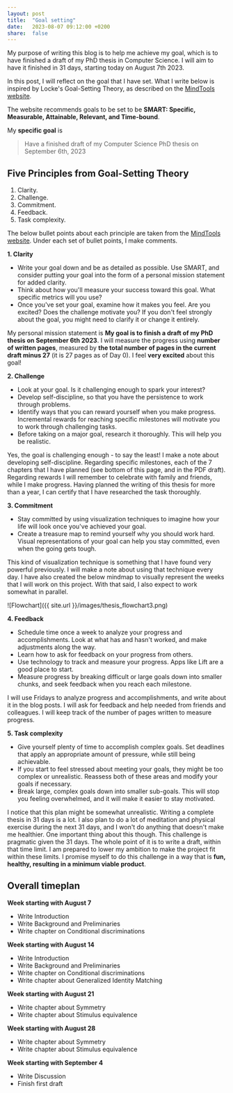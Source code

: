 ```yaml
---
layout: post
title:  "Goal setting"
date:   2023-08-07 09:12:00 +0200
share:  false
---
```


My purpose of writing this blog is to help me achieve my goal, which is to have finished a draft of my PhD thesis in Computer Science. I will aim to have it finished in 31 days, starting today on August 7th 2023.

In this post, I will reflect on the goal that I have set. What I write below is inspired by Locke's Goal-Setting Theory, as described on the [MindTools website](https://www.mindtools.com/azazlu3/lockes-goal-setting-theory).

The website recommends goals to be set to be **SMART: Specific, Measurable, Attainable, Relevant, and Time-bound**.

My **specific goal** is

> Have a finished draft of my Computer Science PhD thesis on September 6th, 2023

## Five Principles from Goal-Setting Theory

1. Clarity.
2. Challenge.
3. Commitment.
4. Feedback.
5. Task complexity.

The below bullet points about each principle are taken from the [MindTools website](https://www.mindtools.com/azazlu3/lockes-goal-setting-theory). Under each set of bullet points, I make comments.

**1. Clarity**

- Write your goal down and be as detailed as possible. Use SMART, and consider putting your goal into the form of a personal mission statement for added clarity.
- Think about how you'll measure your success toward this goal. What specific metrics will you use?
- Once you've set your goal, examine how it makes you feel. Are you excited? Does the challenge motivate you? If you don't feel strongly about the goal, you might need to clarify it or change it entirely.

My personal mission statement is **My goal is to finish a draft of my PhD thesis on September 6th 2023**. I will measure the progress using **number of written pages**, measured by **the total number of pages in the current draft minus 27** (it is 27 pages as of Day 0). I feel **very excited** about this goal!

**2. Challenge**

- Look at your goal. Is it challenging enough to spark your interest?
- Develop self-discipline, so that you have the persistence to work through problems.
- Identify ways that you can reward yourself when you make progress. Incremental rewards for reaching specific milestones will motivate you to work through challenging tasks.
- Before taking on a major goal, research it thoroughly. This will help you be realistic.

Yes, the goal is challenging enough - to say the least! I make a note about developing self-discipline. Regarding specific milestones, each of the 7 chapters that I have planned (see bottom of this page, and in the PDF draft). Regarding rewards I will remember to celebrate with family and friends, while I make progress. Having planned the writing of this thesis for more than a year, I can certify that I have researched the task thoroughly.

**3. Commitment**

- Stay committed by using visualization techniques to imagine how your life will look once you've achieved your goal.
- Create a treasure map to remind yourself why you should work hard. Visual representations of your goal can help you stay committed, even when the going gets tough.

This kind of visualization technique is something that I have found very powerful previously. I will make a note about using that technique every day. I have also created the below mindmap to visually represent the weeks that I will work on this project. With that said, I also expect to work somewhat in parallel.

![Flowchart]({{ site.url }}/images/thesis_flowchart3.png)


**4. Feedback**

- Schedule time once a week to analyze your progress and accomplishments. Look at what has and hasn't worked, and make adjustments along the way.
- Learn how to ask for feedback on your progress from others.
- Use technology to track and measure your progress. Apps like Lift are a good place to start.
- Measure progress by breaking difficult or large goals down into smaller chunks, and seek feedback when you reach each milestone.

I will use Fridays to analyze progress and accomplishments, and write about it in the blog posts. I will ask for feedback and help needed from friends and colleagues. I will keep track of the number of pages written to measure progress. 


**5. Task complexity**

- Give yourself plenty of time to accomplish complex goals. Set deadlines that apply an appropriate amount of pressure, while still being achievable.
- If you start to feel stressed about meeting your goals, they might be too complex or unrealistic. Reassess both of these areas and modify your goals if necessary.
- Break large, complex goals down into smaller sub-goals. This will stop you feeling overwhelmed, and it will make it easier to stay motivated.   

I notice that this plan might be somewhat unrealistic. Writing a complete thesis in 31 days is a lot. I also plan to do a lot of meditation and physical exercise during the next 31 days, and I won't do anything that doesn't make me healthier. One important thing about this though. This challenge is pragmatic given the 31 days. The whole point of it is to write a draft, within that time limit. I am prepared to lower my ambition to make the project fit within these limits. I promise myself to do this challenge in a way that is **fun, healthy, resulting in a minimum viable product**.


## Overall timeplan

**Week starting with August 7**
- Write Introduction
- Write Background and Preliminaries
- Write chapter on Conditional discriminations

**Week starting with August 14**
- Write Introduction
- Write Background and Preliminaries
- Write chapter on Conditional discriminations
- Write chapter about Generalized Identity Matching

**Week starting with August 21**
- Write chapter about Symmetry
- Write chapter about Stimulus equivalence

**Week starting with August 28**
- Write chapter about Symmetry
- Write chapter about Stimulus equivalence

**Week starting with September 4**
- Write Discussion
- Finish first draft
